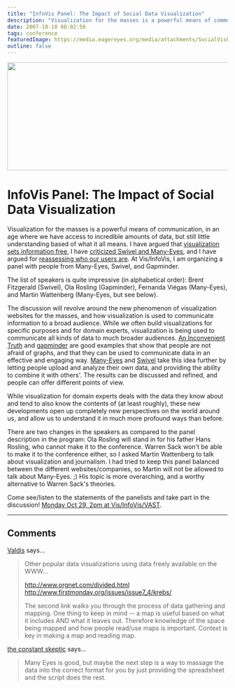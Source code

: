 ```yaml
---
title: "InfoVis Panel: The Impact of Social Data Visualization"
description: "Visualization for the masses is a powerful means of communication, in an age where we have access to incredible amounts of data, but still little understanding based of what it all means. I have argued that visualization sets information free, I have criticized Swivel and Many-Eyes, and I have argued for reassessing who our users are. At Vis/InfoVis, I am organizing a panel with people from Many-Eyes, Swivel, and Gapminder."
date: 2007-10-18 08:02:58
tags: conference
featuredImage: https://media.eagereyes.org/media/attachments/SocialVisPanelLogo.png
outline: false
---
```


<p align="center"><img src="https://media.eagereyes.org/media/attachments/SocialVisPanelLogo.png" height="247" width="615" /></p>

# InfoVis Panel: The Impact of Social Data Visualization

Visualization for the masses is a powerful means of communication, in an age where we have access to incredible amounts of data, but still little understanding based of what it all means. I have argued that <a href="/blog/visualization-sets-information-free.html">visualization sets information free</a>, I have <a href="/VisCrit/Swivel-vs-Many-Eyes.html">criticized Swivel and Many-Eyes</a>, and I have argued for <a href="/blog/visualization-sets-information-free.html">reassessing who our users are</a>. At Vis/InfoVis, I am organizing a panel with people from Many-Eyes, Swivel, and Gapminder.

The list of speakers is quite impressive (in alphabetical order): Brent Fitzgerald (Swivel), Ola Rosling (Gapminder), Fernanda Viégas (Many-Eyes), and Martin Wattenberg (Many-Eyes, but see below).

The discussion will revolve around the new phenomenon of visualization websites for the masses, and how visualization is used to communicate information to a broad audience. While we often build visualizations for specific purposes and for domain experts, visualization is being used to communicate all kinds of data to much broader audiences. <a href="/blog/nobel-prize-for-charts.html">An Inconvenient Truth</a> and <a href="http://www.gapminder.org/">gapminder</a> are good examples that show that people are not afraid of graphs, and that they can be used to communicate data in an effective and engaging way. <a href="http://many-eyes.com/">Many-Eyes</a> and <a href="http://www.swivel.com/">Swivel</a> take this idea further by letting people upload and analyze their own data, and providing the ability to combine it with others'. The results can be discussed and refined, and people can offer different points of view.

While visualization for domain experts deals with the data they know about and tend to also know the contents of (at least roughly), these new developments open up completely new perspectives on the world around us, and allow us to understand it in much more profound ways than before.

There are two changes in the speakers as compared to the panel description in the program: Ola Rosling will stand in for his father Hans Rosling, who cannot make it to the conference. Warren Sack won't be able to make it to the conference either, so I asked Martin Wattenberg to talk about visualization and journalism. I had tried to keep this panel balanced between the different websites/companies, so Martin will not be allowed to talk about Many-Eyes. ;) His topic is more overarching, and a worthy alternative to Warren Sack's theories. 

Come see/listen to the statements of the panelists and take part in the discussion! <a href="http://vis.computer.org/vis2007/schedule/monday.html">Monday Oct 29, 2pm at Vis/InfoVis/VAST</a>.


<PostedBy />


<aside class="comments">

---
## Comments

<a href="http://www.orgnet.com" rel="nofollow noopener" target="_blank">Valdis</a> says…
>	<p>
>	Other popular data visualizations using data freely available on the WWW...
>	</p>
>	<p>
>	<a href="http://www.orgnet.com/divided.html">http://www.orgnet.com/divided.html</a><a href="http://www.firstmonday.org/issues/issue7_4/krebs/"><br />
>	http://www.firstmonday.org/issues/issue7_4/krebs/</a>
>	</p>
>	<p>
>	The second link walks you through the process of data gathering and mapping.
>	One thing to keep in mind -- a map is useful based on what it includes AND what it leaves out.  Therefore knowledge of the space being mapped and how people read/use maps is important.  Context is key in making a map and reading map.
>	</p>
>	

<a href="http://www.constantskeptic.com" rel="nofollow noopener" target="_blank">the constant skeptic</a> says…
>	Many Eyes is good, but maybe the next step is a way to massage the data into the correct format for you by just providing the spreadsheet and the script does the rest.

</aside>

